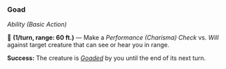 ### Goad
*Ability (Basic Action)*  

🔺 **(1/turn, range: 60 ft.)** — Make a *Performance (Charisma) Check* vs. *Will* against target creature that can see or hear you in range.

**Success:** The creature is *[Goaded]* by you until the end of its next turn.

[Goaded]: ../../Conditions/Goaded.md
